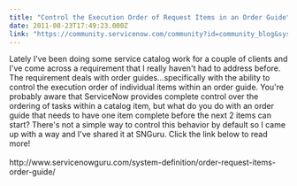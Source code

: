 ```yaml
---
title: "Control the Execution Order of Request Items in an Order Guide"
date: 2011-08-23T17:49:23.000Z
link: "https://community.servicenow.com/community?id=community_blog&sys_id=ba8c2ae1dbd0dbc01dcaf3231f9619b0"
---
```

<p>Lately I've been doing some service catalog work for a couple of clients and I've come across a requirement that I really haven't had to address before. The requirement deals with order guides…specifically with the ability to control the execution order of individual items within an order guide. You're probably aware that ServiceNow provides complete control over the ordering of tasks within a catalog item, but what do you do with an order guide that needs to have one item complete before the next 2 items can start? There's not a simple way to control this behavior by default so I came up with a way and I've shared it at SNGuru. Click the link below to read more!<br /><br />http://www.servicenowguru.com/system-definition/order-request-items-order-guide/</p>